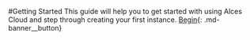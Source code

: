 #Getting Started
This guide will help you to get started with using Alces Cloud and step through creating 
your first instance.
[Begin](access.md){: .md-banner__button}
